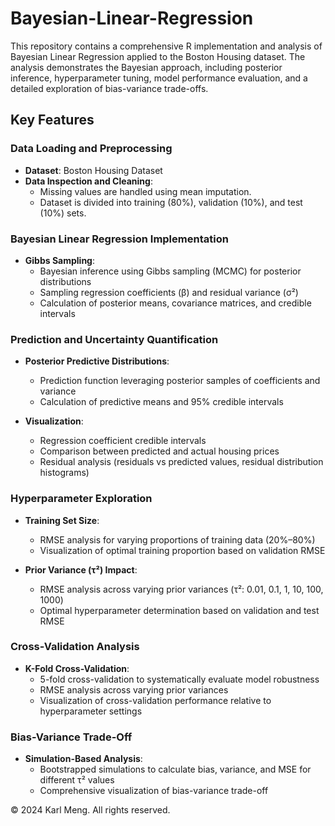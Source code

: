 # Bayesian-Linear-Regression

This repository contains a comprehensive R implementation and analysis of Bayesian Linear Regression applied to the Boston Housing dataset. The analysis demonstrates the Bayesian approach, including posterior inference, hyperparameter tuning, model performance evaluation, and a detailed exploration of bias-variance trade-offs.

## Key Features

### Data Loading and Preprocessing

- **Dataset**: Boston Housing Dataset
- **Data Inspection and Cleaning**:
  - Missing values are handled using mean imputation.
  - Dataset is divided into training (80%), validation (10%), and test (10%) sets.

### Bayesian Linear Regression Implementation

- **Gibbs Sampling**:
  - Bayesian inference using Gibbs sampling (MCMC) for posterior distributions
  - Sampling regression coefficients (β) and residual variance (σ²)
  - Calculation of posterior means, covariance matrices, and credible intervals

### Prediction and Uncertainty Quantification

- **Posterior Predictive Distributions**:
  - Prediction function leveraging posterior samples of coefficients and variance
  - Calculation of predictive means and 95% credible intervals

- **Visualization**:
  - Regression coefficient credible intervals
  - Comparison between predicted and actual housing prices
  - Residual analysis (residuals vs predicted values, residual distribution histograms)

### Hyperparameter Exploration

- **Training Set Size**:
  - RMSE analysis for varying proportions of training data (20%–80%)
  - Visualization of optimal training proportion based on validation RMSE

- **Prior Variance (τ²) Impact**:
  - RMSE analysis across varying prior variances (τ²: 0.01, 0.1, 1, 10, 100, 1000)
  - Optimal hyperparameter determination based on validation and test RMSE

### Cross-Validation Analysis

- **K-Fold Cross-Validation**:
  - 5-fold cross-validation to systematically evaluate model robustness
  - RMSE analysis across varying prior variances
  - Visualization of cross-validation performance relative to hyperparameter settings

### Bias-Variance Trade-Off

- **Simulation-Based Analysis**:
  - Bootstrapped simulations to calculate bias, variance, and MSE for different τ² values
  - Comprehensive visualization of bias-variance trade-off


© 2024 Karl Meng. All rights reserved.
